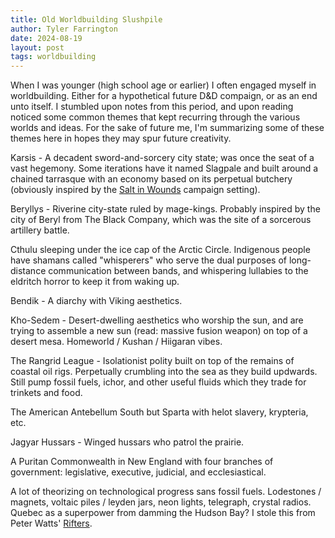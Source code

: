 ```yaml
---
title: Old Worldbuilding Slushpile
author: Tyler Farrington
date: 2024-08-19
layout: post
tags: worldbuilding
---
```


When I was younger (high school age or earlier) I often engaged myself in worldbuilding. Either for a hypothetical future D&D compaign, or as an end unto itself. I stumbled upon notes from this period, and upon reading noticed some common themes that kept recurring through the various worlds and ideas. For the sake of future me, I'm summarizing some of these themes here in hopes they may spur future creativity.

Karsis - A decadent sword-and-sorcery city state; was once the seat of a vast hegemony. Some iterations have it named Slagpale and built around a chained tarrasque with an economy based on its perpetual butchery (obviously inspired by the [Salt in Wounds](http://www.saltinwoundssetting.com/2015/04/salt-in-wounds-overview-origin.html) campaign setting).

Beryllys - Riverine city-state ruled by mage-kings. Probably inspired by the city of Beryl from The Black Company, which was the site of a sorcerous artillery battle.

Cthulu sleeping under the ice cap of the Arctic Circle. Indigenous people have shamans called "whisperers" who serve the dual purposes of long-distance communication between bands, and whispering lullabies to the eldritch horror to keep it from waking up.

Bendik - A diarchy with Viking aesthetics.

Kho-Sedem - Desert-dwelling aesthetics who worship the sun, and are trying to assemble a new sun (read: massive fusion weapon) on top of a desert mesa. Homeworld / Kushan / Hiigaran vibes.

The Rangrid League - Isolationist polity built on top of the remains of coastal oil rigs. Perpetually crumbling into the sea as they build updwards. Still pump fossil fuels, ichor, and other useful fluids which they trade for trinkets and food.

The American Antebellum South but Sparta with helot slavery, krypteria, etc.

Jagyar Hussars - Winged hussars who patrol the prairie.

A Puritan Commonwealth in New England with four branches of government: legislative, executive, judicial, and ecclesiastical.

A lot of theorizing on technological progress sans fossil fuels. Lodestones / magnets, voltaic piles / leyden jars, neon lights, telegraph, crystal radios. Quebec as a superpower from damming the Hudson Bay? I stole this from Peter Watts' [Rifters](https://rifters.com/real/STARFISH.htm). 

